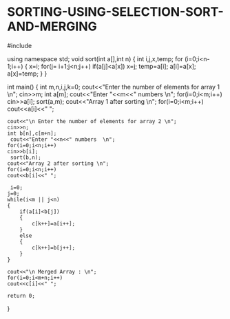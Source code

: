 # SORTING-USING-SELECTION-SORT-AND-MERGING
#include <iostream>

using namespace std;
void sort(int a[],int n)
{
    int i,j,x,temp; 
    for (i=0;i<n-1;i++) 
     { 
        x=i; 
        for(j= i+1;j<n;j++) 
        if(a[j]<a[x]) 
           x=j; 
        temp=a[i]; 
        a[i]=a[x]; 
        a[x]=temp; 
    } 
}


int main()
{
     int m,n,i,j,k=0;
    cout<<"Enter the number of elements for array 1 \n";
    cin>>m;
    int a[m];
    cout<<"Enter "<<m<<" numbers  \n";
    for(i=0;i<m;i++)
    cin>>a[i];
    sort(a,m);
    cout<<"Array 1 after sorting \n";
    for(i=0;i<m;i++)
    cout<<a[i]<<" ";
    
    cout<<"\n Enter the number of elements for array 2 \n";
    cin>>n;
    int b[n],c[m+n];
     cout<<"Enter "<<n<<" numbers  \n";
    for(i=0;i<n;i++)
    cin>>b[i];
     sort(b,n);
    cout<<"Array 2 after sorting \n";
    for(i=0;i<n;i++)
    cout<<b[i]<<" ";
    
     i=0;
    j=0;
    while(i<m || j<n)
    {
        if(a[i]<b[j])
        {
            c[k++]=a[i++];
        }
        else
        {
            c[k++]=b[j++];
        }
    }
    
    cout<<"\n Merged Array : \n";
    for(i=0;i<m+n;i++)
    cout<<c[i]<<" ";

    return 0;
}
